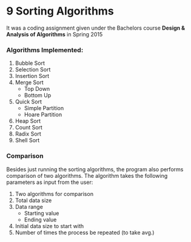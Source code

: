 # 9 Sorting Algorithms

It was a coding assignment given under the Bachelors course **Design &amp; Analysis of Algorithms** in Spring 2015


### Algorithms Implemented:
1. Bubble Sort
2. Selection Sort
3. Insertion Sort
4. Merge Sort
   - Top Down
   - Bottom Up
5. Quick Sort
   - Simple Partition
   - Hoare Partition
6. Heap Sort
7. Count Sort
8. Radix Sort
9. Shell Sort

### Comparison
Besides just running the sorting algorithms, the program also performs comparison of two algorithms. The algorithm takes the following parameters as input from the user:

1. Two algorithms for comparison
2. Total data size
3. Data range
   - Starting value
   - Ending value
4. Initial data size to start with
5. Number of times the process be repeated (to take avg.)

